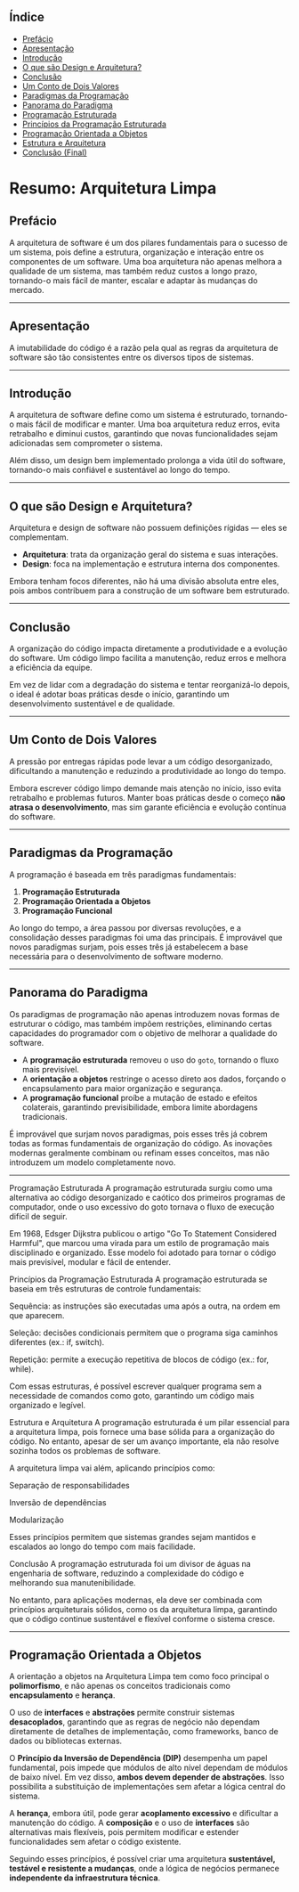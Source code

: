 
## Índice

- [Prefácio](#prefácio)
- [Apresentação](#apresentação)
- [Introdução](#introdução)
- [O que são Design e Arquitetura?](#o-que-são-design-e-arquitetura)
- [Conclusão](#conclusão)
- [Um Conto de Dois Valores](#um-conto-de-dois-valores)
- [Paradigmas da Programação](#paradigmas-da-programação)
- [Panorama do Paradigma](#panorama-do-paradigma)
- [Programação Estruturada](#programação-estruturada)
- [Princípios da Programação Estruturada](#princípios-da-programação-estruturada)
- [Programação Orientada a Objetos](#programação-orientada-a-objetos)
- [Estrutura e Arquitetura](#estrutura-e-arquitetura)
- [Conclusão (Final)](#conclusão-final)

# Resumo: Arquitetura Limpa

## Prefácio

A arquitetura de software é um dos pilares fundamentais para o sucesso de um sistema, pois define a estrutura, organização e interação entre os componentes de um software. Uma boa arquitetura não apenas melhora a qualidade de um sistema, mas também reduz custos a longo prazo, tornando-o mais fácil de manter, escalar e adaptar às mudanças do mercado.

---

## Apresentação

A imutabilidade do código é a razão pela qual as regras da arquitetura de software são tão consistentes entre os diversos tipos de sistemas.

---

## Introdução

A arquitetura de software define como um sistema é estruturado, tornando-o mais fácil de modificar e manter. Uma boa arquitetura reduz erros, evita retrabalho e diminui custos, garantindo que novas funcionalidades sejam adicionadas sem comprometer o sistema.

Além disso, um design bem implementado prolonga a vida útil do software, tornando-o mais confiável e sustentável ao longo do tempo.

---

## O que são Design e Arquitetura?

Arquitetura e design de software não possuem definições rígidas — eles se complementam.

- **Arquitetura**: trata da organização geral do sistema e suas interações.
- **Design**: foca na implementação e estrutura interna dos componentes.

Embora tenham focos diferentes, não há uma divisão absoluta entre eles, pois ambos contribuem para a construção de um software bem estruturado.

---

## Conclusão

A organização do código impacta diretamente a produtividade e a evolução do software. Um código limpo facilita a manutenção, reduz erros e melhora a eficiência da equipe.

Em vez de lidar com a degradação do sistema e tentar reorganizá-lo depois, o ideal é adotar boas práticas desde o início, garantindo um desenvolvimento sustentável e de qualidade.

---

## Um Conto de Dois Valores

A pressão por entregas rápidas pode levar a um código desorganizado, dificultando a manutenção e reduzindo a produtividade ao longo do tempo.

Embora escrever código limpo demande mais atenção no início, isso evita retrabalho e problemas futuros. Manter boas práticas desde o começo **não atrasa o desenvolvimento**, mas sim garante eficiência e evolução contínua do software.

---

## Paradigmas da Programação

A programação é baseada em três paradigmas fundamentais:

1. **Programação Estruturada**
2. **Programação Orientada a Objetos**
3. **Programação Funcional**

Ao longo do tempo, a área passou por diversas revoluções, e a consolidação desses paradigmas foi uma das principais. É improvável que novos paradigmas surjam, pois esses três já estabelecem a base necessária para o desenvolvimento de software moderno.

---

## Panorama do Paradigma

Os paradigmas de programação não apenas introduzem novas formas de estruturar o código, mas também impõem restrições, eliminando certas capacidades do programador com o objetivo de melhorar a qualidade do software.

- A **programação estruturada** removeu o uso do `goto`, tornando o fluxo mais previsível.
- A **orientação a objetos** restringe o acesso direto aos dados, forçando o encapsulamento para maior organização e segurança.
- A **programação funcional** proíbe a mutação de estado e efeitos colaterais, garantindo previsibilidade, embora limite abordagens tradicionais.

É improvável que surjam novos paradigmas, pois esses três já cobrem todas as formas fundamentais de organização do código. As inovações modernas geralmente combinam ou refinam esses conceitos, mas não introduzem um modelo completamente novo.

---

Programação Estruturada
A programação estruturada surgiu como uma alternativa ao código desorganizado e caótico dos primeiros programas de computador, onde o uso excessivo do goto tornava o fluxo de execução difícil de seguir.

Em 1968, Edsger Dijkstra publicou o artigo "Go To Statement Considered Harmful", que marcou uma virada para um estilo de programação mais disciplinado e organizado. Esse modelo foi adotado para tornar o código mais previsível, modular e fácil de entender.

Princípios da Programação Estruturada
A programação estruturada se baseia em três estruturas de controle fundamentais:

Sequência: as instruções são executadas uma após a outra, na ordem em que aparecem.

Seleção: decisões condicionais permitem que o programa siga caminhos diferentes (ex.: if, switch).

Repetição: permite a execução repetitiva de blocos de código (ex.: for, while).

Com essas estruturas, é possível escrever qualquer programa sem a necessidade de comandos como goto, garantindo um código mais organizado e legível.

Estrutura e Arquitetura
A programação estruturada é um pilar essencial para a arquitetura limpa, pois fornece uma base sólida para a organização do código. No entanto, apesar de ser um avanço importante, ela não resolve sozinha todos os problemas de software.

A arquitetura limpa vai além, aplicando princípios como:

Separação de responsabilidades

Inversão de dependências

Modularização

Esses princípios permitem que sistemas grandes sejam mantidos e escalados ao longo do tempo com mais facilidade.

Conclusão
A programação estruturada foi um divisor de águas na engenharia de software, reduzindo a complexidade do código e melhorando sua manutenibilidade.

No entanto, para aplicações modernas, ela deve ser combinada com princípios arquiteturais sólidos, como os da arquitetura limpa, garantindo que o código continue sustentável e flexível conforme o sistema cresce.

---

## Programação Orientada a Objetos

A orientação a objetos na Arquitetura Limpa tem como foco principal o **polimorfismo**, e não apenas os conceitos tradicionais como **encapsulamento** e **herança**.

O uso de **interfaces** e **abstrações** permite construir sistemas **desacoplados**, garantindo que as regras de negócio não dependam diretamente de detalhes de implementação, como frameworks, banco de dados ou bibliotecas externas.

O **Princípio da Inversão de Dependência (DIP)** desempenha um papel fundamental, pois impede que módulos de alto nível dependam de módulos de baixo nível. Em vez disso, **ambos devem depender de abstrações**. Isso possibilita a substituição de implementações sem afetar a lógica central do sistema.

A **herança**, embora útil, pode gerar **acoplamento excessivo** e dificultar a manutenção do código. A **composição** e o uso de **interfaces** são alternativas mais flexíveis, pois permitem modificar e estender funcionalidades sem afetar o código existente.

Seguindo esses princípios, é possível criar uma arquitetura **sustentável, testável e resistente a mudanças**, onde a lógica de negócios permanece **independente da infraestrutura técnica**.



